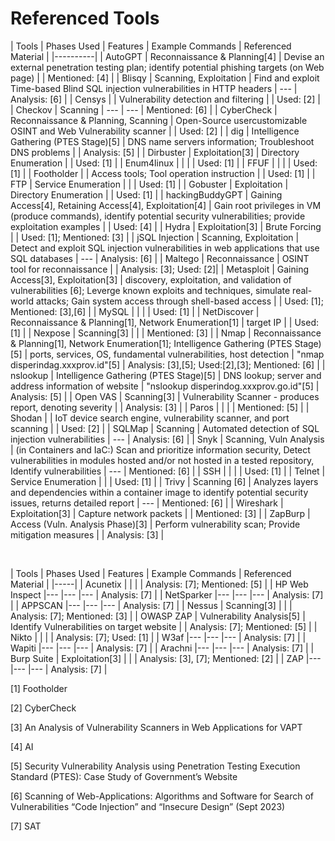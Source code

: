 # Referenced Tools

| Tools				| Phases Used																						| Features 																													| Example Commands	| Referenced Material |
|----------|
| AutoGPT			| Reconnaissance & Planning[4]																		| Devise an external penetration testing plan; identify potential phishing targets (on Web page)							| 											| Mentioned: [4]	| 
| Blisqy			| Scanning, Exploitation																			| Find and exploit Time-based Blind SQL injection vulnerabilities in HTTP headers											| ---										| Analysis: [6]	| 
| Censys			|																									| Vulnerability detection and filtering													 									| 											| Used: [2]	| 
| Checkov			| Scanning																							| --- 																														| --- 										| Mentioned: [6]	| 
| CyberCheck		| Reconnaissance & Planning, Scanning																| Open-Source usercustomizable OSINT and Web Vulnerability scanner													 		| 											| Used: [2]	| 
| dig				| Intelligence Gathering (PTES Stage)[5]															| DNS name servers information; Troubleshoot DNS problems																	| 											| Analysis: [5]	| 
| Dirbuster			| Exploitation[3]																					| Directory Enumeration																										| 											| Used: [1]	| 
| Enum4linux		|																									| 																															| 											| Used: [1]	| 
| FFUF				|																									| 																															| 											| Used: [1]	| 
| Footholder		|																									| Access tools; Tool operation instruction																		 			| 											| Used: [1]	| 
| FTP				| Service Enumeration																				| 																															| 											| Used: [1]	| 
| Gobuster			| Exploitation																						| Directory Enumeration																										| 											| Used: [1]	| 
| hackingBuddyGPT	| Gaining Access[4], Retaining Access[4], Exploitation[4] 											| Gain root privileges in VM (produce commands), identify potential security vulnerabilities; provide exploitation examples | 											| Used: [4]	| 
| Hydra				| Exploitation[3]																					| Brute Forcing																												| 											| Used: [1]; Mentioned: [3]	| 
| jSQL Injection	| Scanning, Exploitation																			| Detect and exploit SQL injection vulnerabilities in web applications that use SQL databases								| ---										| Analysis: [6]	| 
| Maltego			| Reconnaissance																					| OSINT tool for reconnaissance													 											| 											| Analysis: [3]; Used: [2]|
| Metasploit 		| Gaining Access[3], Exploitation[3]																| discovery, exploitation, and validation of vulnerabilities [6]; Leverge known exploits and techniques, simulate real-world attacks; Gain system access through shell-based access	| 											| Used: [1]; Mentioned: [3],[6]	|
| MySQL				|																									| 																															| 											| Used: [1]	| 
| NetDiscover 		| Reconnaissance & Planning[1], Network Enumeration[1] 												| target IP 																												| 											| Used: [1] 	|
| Nexpose			| Scanning[3]																						| 																															| 											| Mentioned: [3]	| 
| Nmap 				| Reconnaissance & Planning[1], Network Enumeration[1]; Intelligence Gathering (PTES Stage)[5]		| ports, services, OS, fundamental vulnerabilities, host detection 															| "nmap disperindag.xxxprov.id"[5] 			| Analysis: [3],[5]; Used:[2],[3]; Mentioned: [6] 	|
| nslookup			| Intelligence Gathering (PTES Stage)[5]															| DNS lookup; server and address information of website																		| "nslookup disperindog.xxxprov.go.id"[5] 	| Analysis: [5]	| 
| Open VAS			| Scanning[3]																						| Vulnerability Scanner - produces report, denoting severity																| 											| Analysis: [3]	| 
| Paros				| 																									| 																															| 											| Mentioned: [5]	| 
| Shodan			|																									| IoT device search engine, vulnerability scanner, and port scanning													 	| 											| Used: [2]	| 
| SQLMap			| Scanning																							| Automated detection of SQL injection vulnerabilities																		| ---										| Analysis: [6]	| 
| Snyk				| Scanning, Vuln Analysis																			| (in Containers and IaC:) Scan and prioritize information security, Detect vulnerabilities in modules hosted and/or not hosted in a tested repository, Identify vulnerabilities		| ---										| Mentioned: [6]	| 
| SSH				|																									| 																															| 											| Used: [1]	| 
| Telnet			| Service Enumeration																				| 																															| 											| Used: [1]	| 
| Trivy				| Scanning [6]																						| Analyzes layers and dependencies within a container image to identify potential security issues, returns detailed report	| ---										| Mentioned: [6]	| 
| Wireshark			| Exploitation[3]																					| Capture network packets																									| 											| Mentioned: [3]	| 
| ZapBurp			| Access (Vuln. Analysis Phase)[3]																	| Perform vulnerability scan; Provide mitigation measures 																	| 											| Analysis: [3]	| 


<br> 

| Tools				| Phases Used																						| Features 																													| Example Commands	| Referenced Material |
|-----|
| Acunetix			| 																									| 																															| 											| Analysis: [7]; Mentioned: [5]	| 
| HP Web Inspect	|---																								|---  																														|--- 										| Analysis: [7]	| 
| NetSparker		|---																								|---  																														|--- 										| Analysis: [7]	| 
| APPSCAN			|---																								|---  																														|--- 										| Analysis: [7]	| 
| Nessus			| Scanning[3]																						| 																															| 											| Analysis: [7]; Mentioned: [3]	| 
| OWASP ZAP			| Vulnerability Analysis[5]																			| Identify Vulnerabilities on target website													 							| 											| Analysis: [7]; Mentioned: [5]	| 
| Nikto				|																									| 																															| 											| Analysis: [7]; Used: [1]	| 
| W3af				|---																								|---  																														|--- 										| Analysis: [7]	| 
| Wapiti			|---																								|---  																														|--- 										| Analysis: [7]	| 
| Arachni			|---																								|---  																														|--- 										| Analysis: [7]	| 
| Burp Suite		| Exploitation[3]																					| 																															| 											| Analysis: [3], [7]; Mentioned: [2]	| 
| ZAP				|---																								|---  																														|--- 										| Analysis: [7]	| 



[1] Footholder

[2] CyberCheck

[3] An Analysis of Vulnerability Scanners in Web Applications for VAPT

[4] AI

[5] Security Vulnerability Analysis using Penetration Testing Execution Standard (PTES): Case Study of Government’s Website

[6] Scanning of Web-Applications: Algorithms and Software for Search of Vulnerabilities “Code Injection” and “Insecure Design” (Sept 2023)

[7] SAT
